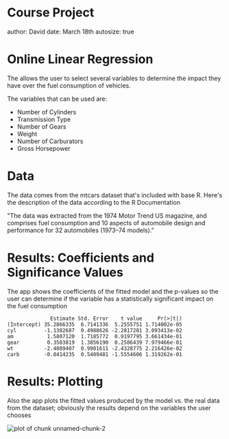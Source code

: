 Course Project
========================================================
author: David
date: March 18th
autosize: true

Online Linear Regression
========================================================

The allows the user to select several variables to determine the impact they have over the fuel consumption of vehicles. 

The variables that can be used are:

- Number of Cylinders
- Transmission Type
- Number of Gears
- Weight
- Number of Carburators
- Gross Horsepower

Data
========================================================

The data comes from the mtcars dataset that's included with base R. Here's the description of the data according to the R Documentation

"The data was extracted from the 1974 Motor Trend US magazine, and comprises fuel consumption and 10 aspects of automobile design and performance for 32 automobiles (1973–74 models)."

Results: Coefficients and Significance Values
========================================================

The app shows the coefficients of the fitted model and the p-values so the user can determine if the variable has a statistically significant impact on the fuel consumption


```
              Estimate Std. Error    t value     Pr(>|t|)
(Intercept) 35.2866335  6.7141336  5.2555751 1.714002e-05
cyl         -1.1382687  0.4988626 -2.2817281 3.093413e-02
am           1.5807120  1.7185772  0.9197795 3.661434e-01
gear         0.3583819  1.3856190  0.2586439 7.979466e-01
wt          -2.4089407  0.9901611 -2.4328775 2.216426e-02
carb        -0.8414235  0.5409481 -1.5554606 1.319262e-01
```

Results: Plotting
========================================================

Also the app plots the fitted values produced by the model vs. the real data from the dataset; obviously the results depend on the variables the user chooses

![plot of chunk unnamed-chunk-2](pitch-figure/unnamed-chunk-2-1.png)
